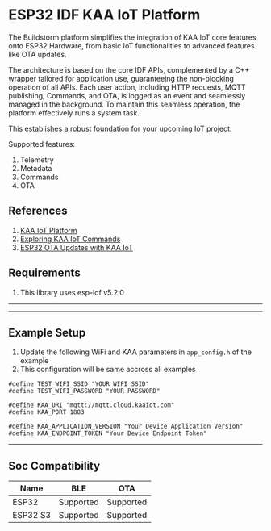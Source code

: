 # ESP32 IDF KAA IoT Platform
The Buildstorm platform simplifies the integration of KAA IoT core features onto ESP32 Hardware, from basic IoT functionalities to advanced features like OTA updates.

The architecture is based on the core IDF APIs, complemented by a C++ wrapper tailored for application use, guaranteeing the non-blocking operation of all APIs. Each user action, including HTTP requests, MQTT publishing, Commands, and OTA, is logged as an event and seamlessly managed in the background. To maintain this seamless operation, the platform effectively runs a system task.

This establishes a robust foundation for your upcoming IoT project.

Supported features:

1. Telemetry
2. Metadata
3. Commands
4. OTA

## References
1. [KAA IoT Platform](https://buildstorm.com/solutions/esp32-kaa-iot-platform/)
2. [Exploring KAA IoT Commands](https://buildstorm.com/blog/kaa-iot-commands/)
3. [ESP32 OTA Updates with KAA IoT](https://buildstorm.com/blog/kaa-iot-ota-updates/)


## Requirements
1. This library uses esp-idf v5.2.0

---

---
## Example Setup
1. Update the following WiFi and KAA parameters in `app_config.h` of the example
2. This configuration will be same accross all examples

```
#define TEST_WIFI_SSID "YOUR WIFI SSID"
#define TEST_WIFI_PASSWORD "YOUR PASSWORD"

#define KAA_URI "mqtt://mqtt.cloud.kaaiot.com"
#define KAA_PORT 1883

#define KAA_APPLICATION_VERSION "Your Device Application Version"
#define KAA_ENDPOINT_TOKEN "Your Device Endpoint Token"
```

---

## Soc Compatibility

| Name     | BLE       | OTA       |
| -------- | --------- | --------- |
| ESP32    | Supported | Supported |
| ESP32 S3 | Supported | Supported |
